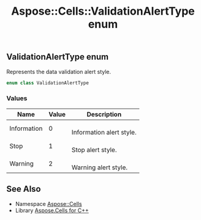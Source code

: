 ﻿---
title: Aspose::Cells::ValidationAlertType enum
linktitle: ValidationAlertType
second_title: Aspose.Cells for C++ API Reference
description: 'Aspose::Cells::ValidationAlertType enum. Represents the data validation alert style in C++.'
type: docs
weight: 26200
url: /cpp/aspose.cells/validationalerttype/
---
## ValidationAlertType enum


Represents the data validation alert style.

```cpp
enum class ValidationAlertType
```

### Values

| Name | Value | Description |
| --- | --- | --- |
| Information | 0 | <br>Information alert style. |
| Stop | 1 | <br>Stop alert style. |
| Warning | 2 | <br>Warning alert style. |

## See Also

* Namespace [Aspose::Cells](../)
* Library [Aspose.Cells for C++](../../)
